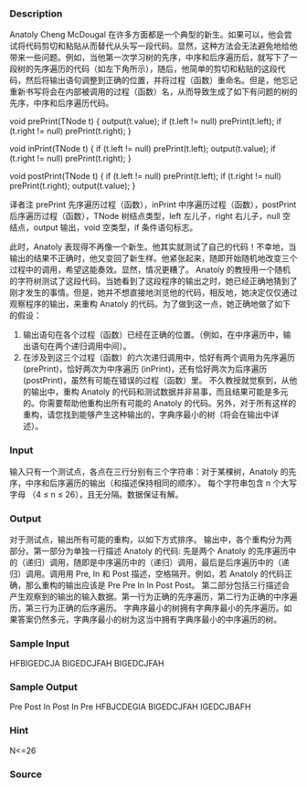 
### Description
Anatoly Cheng McDougal 在许多方面都是一个典型的新生。如果可以，他会尝试将代码剪切和粘贴从而替代从头写一段代码。显然，这种方法会无法避免地给他带来一些问题。例如，当他第一次学习树的先序，中序和后序遍历后，就写下了一段树的先序遍历的代码（如左下角所示），随后，他简单的剪切和粘贴的这段代码，然后将输出语句调整到正确的位置，并将过程（函数）重命名。但是，他忘记重新书写将会在内部被调用的过程（函数）名，从而导致生成了如下有问题的树的先序，中序和后序遍历代码。

void prePrint(TNode t)
{
output(t.value);
if (t.left != null)
prePrint(t.left);
if (t.right != null)
prePrint(t.right);
}

void inPrint(TNode t)
{
if (t.left != null)
prePrint(t.left);
output(t.value);
if (t.right != null)
prePrint(t.right);
}

void postPrint(TNode t)
{
if (t.left != null)
prePrint(t.left);
if (t.right != null)
prePrint(t.right);
output(t.value);
}

译者注 prePrint 先序遍历过程（函数），inPrint 中序遍历过程（函数），postPrint 后序遍历过程（函数），TNode 树结点类型，left 左儿子，right 右儿子，null 空结点，output 输出，void 空类型，if 条件语句标志。

此时，Anatoly 表现得不再像一个新生。他其实就测试了自己的代码！不幸地，当输出的结果不正确时，他又变回了新生样。他紧张起来，随即开始随机地改变三个过程中的调用，希望这能奏效。显然，情况更糟了。
Anatoly 的教授用一个随机的字符树测试了这段代码。当她看到了这段程序的输出之时，她已经正确地猜到了刚才发生的事情。但是，她并不想直接地浏览他的代码，相反地，她决定仅仅通过观察程序的输出，来重构 Anatoly 的代码。为了做到这一点，她正确地做了如下的假设：
1. 输出语句在各个过程（函数）已经在正确的位置。（例如，在中序遍历中，输出语句在两个递归调用中间）。
2. 在涉及到这三个过程（函数）的六次递归调用中，恰好有两个调用为先序遍历 (prePrint)，恰好两次为中序遍历 (inPrint)，还有恰好两次为后序遍历 (postPrint)，虽然有可能在错误的过程（函数）里。
不久教授就觉察到，从他的输出中，重构 Anatoly 的代码和测试数据并非易事，而且结果可能是多元的。你需要帮助他重构出所有可能的 Anatoly 的代码。另外，对于所有这样的重构，请您找到能够产生这种输出的，字典序最小的树（将会在输出中详述）。


### Input
输入只有一个测试点，各点在三行分别有三个字符串：对于某棵树，Anatoly 的先序，中序和后序遍历的输出（和描述保持相同的顺序）。
每个字符串包含 n 个大写字母 （4 ≤ n ≤ 26），且无分隔。数据保证有解。


### Output
对于测试点，输出所有可能的重构，以如下方式排序。
输出中，各个重构分为两部分。第一部分为单独一行描述 Anatoly 的代码: 先是两个 Anatoly 的先序遍历中的（递归）调用，随即是中序遍历中的（递归）调用，最后是后序遍历中的（递归）调用。调用用 Pre, In 和 Post 描述，空格隔开。例如，若 Anatoly 的代码正确，那么重构的输出应该是 Pre Pre In In Post Post。
第二部分包括三行描述会产生观察到的输出的输入数据。第一行为正确的先序遍历，第二行为正确的中序遍历，第三行为正确的后序遍历。
字典序最小的树拥有字典序最小的先序遍历。如果答案仍然多元，字典序最小的树为这当中拥有字典序最小的中序遍历的树。


### Sample Input
HFBIGEDCJA
BIGEDCJFAH
BIGEDCJFAH
### Sample Output
Pre Post In Post In Pre
HFBJCDEGIA
BIGEDCJFAH
IGEDCJBAFH

### Hint
N<=26

### Source
